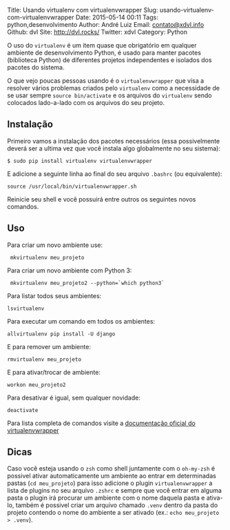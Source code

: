 Title: Usando virtualenv com virtualenvwrapper
Slug: usando-virtualenv-com-virtualenvwrapper
Date: 2015-05-14 00:11
Tags: python,desenvolvimento
Author: André Luiz
Email:  contato@xdvl.info
Github: dvl
Site: http://dvl.rocks/
Twitter: xdvl
Category: Python

O uso do `virtualenv` é um item quase que obrigatório em qualquer ambiente de desenvolvimento Python, é usado para manter pacotes (biblioteca Python) de diferentes projetos independentes e isolados dos pacotes do sistema.

O que vejo poucas pessoas usando é o `virtualenvwrapper` que visa a resolver vários problemas criados pelo `virtualenv` como a necessidade de se usar sempre `source bin/activate` e os arquivos do `virtualenv` sendo colocados lado-a-lado com os arquivos do seu projeto.

## Instalação

Primeiro vamos a instalação dos pacotes necessários (essa possivelmente deverá ser a ultima vez que você instala algo globalmente no seu sistema):

    $ sudo pip install virtualenv virtualenvwrapper
    
E adicione a seguinte linha ao final do seu arquivo `.bashrc` (ou equivalente):

    source /usr/local/bin/virtualenvwrapper.sh
    
Reinicie seu shell e você possuirá entre outros os seguintes novos comandos.

## Uso
    
Para criar um novo ambiente use:

     mkvirtualenv meu_projeto
     
Para criar um novo ambiente com Python 3:
 
     mkvirtualenv meu_projeto2 --python=`which python3`
     
Para listar todos seus ambientes:

    lsvirtualenv
    
Para executar um comando em todos os ambientes:

    allvirtualenv pip install -U django
    
E para remover um ambiente:

    rmvirtualenv meu_projeto
    
E para ativar/trocar de ambiente:

    workon meu_projeto2

Para desativar é igual, sem qualquer novidade:

    deactivate
    
Para lista completa de comandos visite a [documentação oficial do virtualenvwrapper](https://virtualenvwrapper.readthedocs.org/en/latest/command_ref.html)
    
## Dicas

Caso você esteja usando o `zsh` como shell juntamente com o `oh-my-zsh` é possivel ativar automaticamente um ambiente ao entrar em determinadas pastas (`cd meu_projeto`) para isso adicione o plugin `virtualenvwrapper` a lista de plugins no seu arquivo `.zshrc` e sempre que você entrar em alguma pasta o plugin irá procurar um ambiente com o nome daquela pasta e ativa-lo, também é possivel criar um arquivo chamado `.venv` dentro da pasta do projeto contendo o nome do ambiente a ser ativado (ex.: `echo meu_projeto > .venv`).
